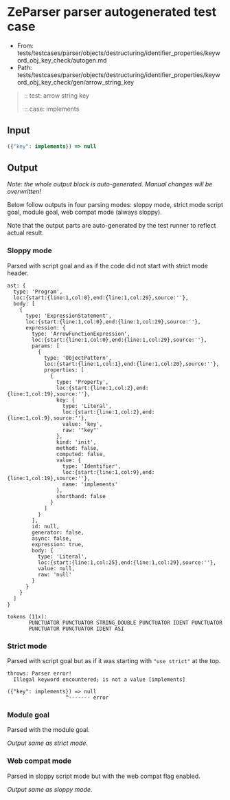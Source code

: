 # ZeParser parser autogenerated test case

- From: tests/testcases/parser/objects/destructuring/identifier_properties/keyword_obj_key_check/autogen.md
- Path: tests/testcases/parser/objects/destructuring/identifier_properties/keyword_obj_key_check/gen/arrow_string_key

> :: test: arrow string key
>
> :: case: implements

## Input


`````js
({"key": implements}) => null
`````

## Output

_Note: the whole output block is auto-generated. Manual changes will be overwritten!_

Below follow outputs in four parsing modes: sloppy mode, strict mode script goal, module goal, web compat mode (always sloppy).

Note that the output parts are auto-generated by the test runner to reflect actual result.

### Sloppy mode

Parsed with script goal and as if the code did not start with strict mode header.

`````
ast: {
  type: 'Program',
  loc:{start:{line:1,col:0},end:{line:1,col:29},source:''},
  body: [
    {
      type: 'ExpressionStatement',
      loc:{start:{line:1,col:0},end:{line:1,col:29},source:''},
      expression: {
        type: 'ArrowFunctionExpression',
        loc:{start:{line:1,col:0},end:{line:1,col:29},source:''},
        params: [
          {
            type: 'ObjectPattern',
            loc:{start:{line:1,col:1},end:{line:1,col:20},source:''},
            properties: [
              {
                type: 'Property',
                loc:{start:{line:1,col:2},end:{line:1,col:19},source:''},
                key: {
                  type: 'Literal',
                  loc:{start:{line:1,col:2},end:{line:1,col:9},source:''},
                  value: 'key',
                  raw: '"key"'
                },
                kind: 'init',
                method: false,
                computed: false,
                value: {
                  type: 'Identifier',
                  loc:{start:{line:1,col:9},end:{line:1,col:19},source:''},
                  name: 'implements'
                },
                shorthand: false
              }
            ]
          }
        ],
        id: null,
        generator: false,
        async: false,
        expression: true,
        body: {
          type: 'Literal',
          loc:{start:{line:1,col:25},end:{line:1,col:29},source:''},
          value: null,
          raw: 'null'
        }
      }
    }
  ]
}

tokens (11x):
       PUNCTUATOR PUNCTUATOR STRING_DOUBLE PUNCTUATOR IDENT PUNCTUATOR
       PUNCTUATOR PUNCTUATOR IDENT ASI
`````

### Strict mode

Parsed with script goal but as if it was starting with `"use strict"` at the top.

`````
throws: Parser error!
  Illegal keyword encountered; is not a value [implements]

({"key": implements}) => null
                   ^------- error
`````


### Module goal

Parsed with the module goal.

_Output same as strict mode._

### Web compat mode

Parsed in sloppy script mode but with the web compat flag enabled.

_Output same as sloppy mode._

